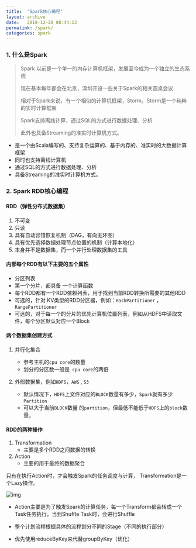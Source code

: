 ```yaml
---
title:  "Spark核心编程"
layout: archive
date:   2018-12-20 08:44:13
permalink: /spark/
categories: spark
---
```


### 1. 什么是Spark

> Spark 以前是一个单一的内存计算机框架，发展至今成为一个独立的生态系统 
>
> 现在基本每年都会在北京，深圳开设一些关于Spark的相关圆桌会议
>
> 相对于Spark来说，有一个相似的计算机框架，Storm。Storm是一个纯粹的实时计算框架
>
> Spark支持离线计算，通过SQL的方式进行数据处理、分析
>
> 此外也具备Streaming的准实时计算机方式。

- 是一个由Scala编写的、支持复杂运算的、基于内存的、准实时的大数据计算框架
- 同时也支持离线计算机
- 通过SQL的方式进行数据处理、分析
- 具备Streaming的准实时计算机方式。

### 2. Spark RDD核心编程

#### RDD（弹性分布式数据集）

1. 不可变
2. 只读
3. 具有自动容错恢复机制（DAG，有向无环图）
4. 具有优先选择数据处理节点位置的机制（计算本地化）
5. 本身并不是数据集，而一个并行处理数据集的工具

#### 内部每个RDD有以下主要的五个属性

- 分区列表
- 第一个分片，都具备 一个计算函数
- 每个RDD都有一个RDD依赖列表，用于找到当前RDD转换所需要的其他RDD
- 可选的，针对 KV类型的RDD分区器，例如：`HashPartitioner` ， `RangePartitioner`
- 可选的，对于每一个的分片的优先计算机位置列表，例如从HDFS中读取文件，每个分区默认对应一个Block

#### 两个数据集创建方式

1. 并行化集合
   - 参考主机的`cpu core`的数量
   - 划分的分区数一般是` cpu core`的两倍

2. 外部数据集，例如`HDFS`，`AWS` , `S3`
   - 默认情况下，`HDFS`上文件对应的`BLOCK`数量有多少，`Spark`就有多少`Partition`
   - 可以大于当前`BLOCK`数量 的`partition`，但最低不能低于`HDFS`上的`block`数量。

#### RDD的两种操作

1. Transformation
   - 主要是多个RDD之间数据的转换
2. Action
   - 主要的用于最终的数据聚合

只有在执行Action时，才会触发Spark的任务调度与计算， Transformation是一个Lazy操作。

![img](https://xlactive-1258062314.cos.ap-chengdu.myqcloud.com/WordCount%E6%B5%81%E7%A8%8B.png)

- Action主要是为了触发Spark的计算任务，每一个Transform都会转成一个Task任务执行，当到Shuffle Task时，会进行Shuffle

- 整个计划流程根据具体的流程划分不同的Stage（不同的执行部分）

- 优先使用reduceByKey来代替groupByKey（优化）